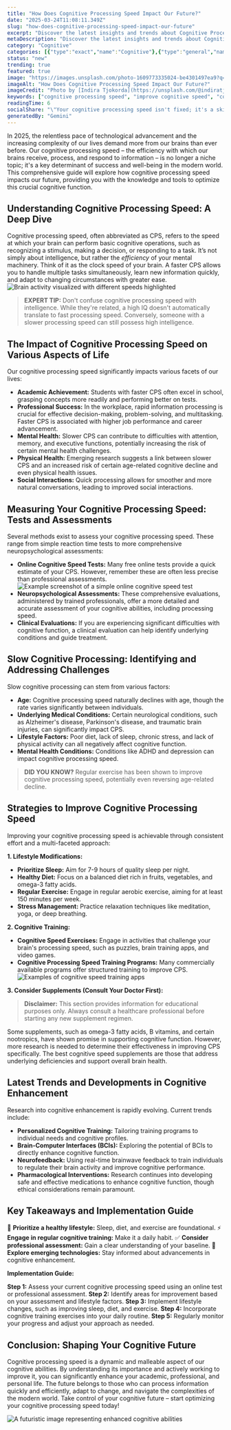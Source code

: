```yaml
---
title: "How Does Cognitive Processing Speed Impact Our Future?"
date: "2025-03-24T11:08:11.349Z"
slug: "how-does-cognitive-processing-speed-impact-our-future"
excerpt: "Discover the latest insights and trends about Cognitive Processing Speed. This comprehensive guide covers everything you need to know about Cognitive Processing Speed in 2025."
metaDescription: "Discover the latest insights and trends about Cognitive Processing Speed. This comprehensive guide covers everything you need to know about Cognitive Proce..."
category: "Cognitive"
categories: [{"type":"exact","name":"Cognitive"},{"type":"general","name":"Neuroscience"},{"type":"medium","name":"Neuropsychology"},{"type":"specific","name":"Brain Imaging"},{"type":"niche","name":"EEG Analysis"}]
status: "new"
trending: true
featured: true
image: "https://images.unsplash.com/photo-1609773335024-be4301497ea9?q=85&w=1200&fit=max&fm=webp&auto=compress"
imageAlt: "How Does Cognitive Processing Speed Impact Our Future?"
imageCredit: "Photo by [Indira Tjokorda](https://unsplash.com/@indiratjokorda) on Unsplash"
keywords: ["cognitive processing speed", "improve cognitive speed", "cognitive speed test", "slow cognitive processing", "cognitive processing speed training", "cognitive speed exercises", "how to improve cognitive processing speed", "cognitive processing speed assessment", "best cognitive speed supplements", "cognitive processing speed definition"]
readingTime: 6
socialShare: "\"Your cognitive processing speed isn't fixed; it's a skill you can sharpen.  Improving it can unlock unexpected potential in your life and career.\""
generatedBy: "Gemini"
---
```




In 2025, the relentless pace of technological advancement and the increasing complexity of our lives demand more from our brains than ever before.  Our cognitive processing speed – the efficiency with which our brains receive, process, and respond to information – is no longer a niche topic; it's a key determinant of success and well-being in the modern world. This comprehensive guide will explore how cognitive processing speed impacts our future, providing you with the knowledge and tools to optimize this crucial cognitive function.

## Understanding Cognitive Processing Speed: A Deep Dive

Cognitive processing speed, often abbreviated as CPS, refers to the speed at which your brain can perform basic cognitive operations, such as recognizing a stimulus, making a decision, or responding to a task. It’s not simply about intelligence, but rather the *efficiency* of your mental machinery.  Think of it as the clock speed of your brain. A faster CPS allows you to handle multiple tasks simultaneously, learn new information quickly, and adapt to changing circumstances with greater ease. ![Brain activity visualized with different speeds highlighted](https://images.unsplash.com/photo-1609773335024-be4301497ea9?q=85&w=1200&fit=max&fm=webp&auto=compress)

> **EXPERT TIP:**  Don't confuse cognitive processing speed with intelligence.  While they're related, a high IQ doesn't automatically translate to fast processing speed.  Conversely, someone with a slower processing speed can still possess high intelligence.

## The Impact of Cognitive Processing Speed on Various Aspects of Life

Our cognitive processing speed significantly impacts various facets of our lives:

* **Academic Achievement:**  Students with faster CPS often excel in school, grasping concepts more readily and performing better on tests.
* **Professional Success:**  In the workplace, rapid information processing is crucial for effective decision-making, problem-solving, and multitasking.  Faster CPS is associated with higher job performance and career advancement.
* **Mental Health:**  Slower CPS can contribute to difficulties with attention, memory, and executive functions, potentially increasing the risk of certain mental health challenges.
* **Physical Health:**  Emerging research suggests a link between slower CPS and an increased risk of certain age-related cognitive decline and even physical health issues.
* **Social Interactions:**  Quick processing allows for smoother and more natural conversations, leading to improved social interactions.

## Measuring Your Cognitive Processing Speed: Tests and Assessments

Several methods exist to assess your cognitive processing speed. These range from simple reaction time tests to more comprehensive neuropsychological assessments:

* **Online Cognitive Speed Tests:** Many free online tests provide a quick estimate of your CPS. However, remember these are often less precise than professional assessments.  ![Example screenshot of a simple online cognitive speed test](https://images.unsplash.com/photo-1621262028408-491b373a611b?q=85&w=1200&fit=max&fm=webp&auto=compress)
* **Neuropsychological Assessments:** These comprehensive evaluations, administered by trained professionals, offer a more detailed and accurate assessment of your cognitive abilities, including processing speed.
* **Clinical Evaluations:** If you are experiencing significant difficulties with cognitive function, a clinical evaluation can help identify underlying conditions and guide treatment.

##  Slow Cognitive Processing: Identifying and Addressing Challenges

Slow cognitive processing can stem from various factors:

* **Age:** Cognitive processing speed naturally declines with age, though the rate varies significantly between individuals.
* **Underlying Medical Conditions:**  Certain neurological conditions, such as Alzheimer's disease, Parkinson's disease, and traumatic brain injuries, can significantly impact CPS.
* **Lifestyle Factors:** Poor diet, lack of sleep, chronic stress, and lack of physical activity can all negatively affect cognitive function.
* **Mental Health Conditions:** Conditions like ADHD and depression can impact cognitive processing speed.

> **DID YOU KNOW?**  Regular exercise has been shown to improve cognitive processing speed, potentially even reversing age-related decline.

## Strategies to Improve Cognitive Processing Speed

Improving your cognitive processing speed is achievable through consistent effort and a multi-faceted approach:

**1. Lifestyle Modifications:**

* **Prioritize Sleep:** Aim for 7-9 hours of quality sleep per night.
* **Healthy Diet:**  Focus on a balanced diet rich in fruits, vegetables, and omega-3 fatty acids.
* **Regular Exercise:** Engage in regular aerobic exercise, aiming for at least 150 minutes per week.
* **Stress Management:** Practice relaxation techniques like meditation, yoga, or deep breathing.

**2. Cognitive Training:**

* **Cognitive Speed Exercises:**  Engage in activities that challenge your brain's processing speed, such as puzzles, brain training apps, and video games.
* **Cognitive Processing Speed Training Programs:** Many commercially available programs offer structured training to improve CPS.  ![Examples of cognitive speed training apps](https://images.unsplash.com/photo-1506818144585-74b29c980d4b?q=85&w=1200&fit=max&fm=webp&auto=compress)

**3.  Consider Supplements (Consult Your Doctor First):**

> **Disclaimer:**  This section provides information for educational purposes only.  Always consult a healthcare professional before starting any new supplement regimen.

Some supplements, such as omega-3 fatty acids, B vitamins, and certain nootropics, have shown promise in supporting cognitive function.  However, more research is needed to determine their effectiveness in improving CPS specifically.  The best cognitive speed supplements are those that address underlying deficiencies and support overall brain health.

## Latest Trends and Developments in Cognitive Enhancement

Research into cognitive enhancement is rapidly evolving. Current trends include:

* **Personalized Cognitive Training:**  Tailoring training programs to individual needs and cognitive profiles.
* **Brain-Computer Interfaces (BCIs):**  Exploring the potential of BCIs to directly enhance cognitive function.
* **Neurofeedback:**  Using real-time brainwave feedback to train individuals to regulate their brain activity and improve cognitive performance.
* **Pharmacological Interventions:**  Research continues into developing safe and effective medications to enhance cognitive function, though ethical considerations remain paramount.

##  Key Takeaways and Implementation Guide

🔑 **Prioritize a healthy lifestyle:** Sleep, diet, and exercise are foundational.
⚡ **Engage in regular cognitive training:**  Make it a daily habit.
✅ **Consider professional assessment:**  Gain a clear understanding of your baseline.
🧠 **Explore emerging technologies:**  Stay informed about advancements in cognitive enhancement.

**Implementation Guide:**

**Step 1:** Assess your current cognitive processing speed using an online test or professional assessment.
**Step 2:** Identify areas for improvement based on your assessment and lifestyle factors.
**Step 3:** Implement lifestyle changes, such as improving sleep, diet, and exercise.
**Step 4:** Incorporate cognitive training exercises into your daily routine.
**Step 5:**  Regularly monitor your progress and adjust your approach as needed.

## Conclusion: Shaping Your Cognitive Future

Cognitive processing speed is a dynamic and malleable aspect of our cognitive abilities. By understanding its importance and actively working to improve it, you can significantly enhance your academic, professional, and personal life.  The future belongs to those who can process information quickly and efficiently, adapt to change, and navigate the complexities of the modern world.  Take control of your cognitive future – start optimizing your cognitive processing speed today!

![A futuristic image representing enhanced cognitive abilities](https://images.unsplash.com/photo-1477466535227-9f581b3eec21?q=85&w=1200&fit=max&fm=webp&auto=compress)
